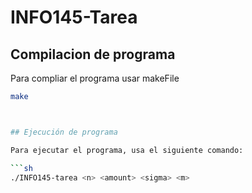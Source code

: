 # INFO145-Tarea

## Compilacion de programa


Para compliar el programa usar makeFile

```sh
make



## Ejecución de programa

Para ejecutar el programa, usa el siguiente comando:

```sh
./INFO145-tarea <n> <amount> <sigma> <m>
